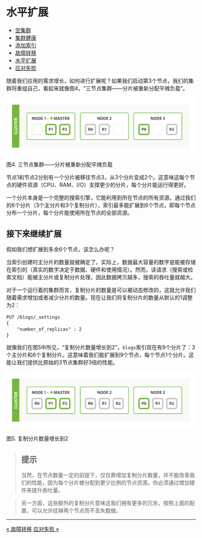 
水平扩展
==============

* [空集群](an-empty-cluster.md)
* [集群健康](cluster-health.md)
* [添加索引](add-an-index.md)
* [故障转移](add-failover.md)
* [水平扩展](scale-horizontally.md)
* [应对失败](coping-with-failure)

随着我们应用的需求增长，如何进行扩展呢？如果我们启动第3个节点，我们的集群将重组自己，看起来就像图4，“三节点集群——分片被重新分配平摊负载”。

![三节点集群](elas_0204.png)

图4. 三节点集群——分片被重新分配平摊负载

节点1和节点2分别有一个分片被移往节点3，从3个分片变成2个。这意味这每个节点的硬件资源（CPU、RAM、I/O）支撑更少的分片，每个分片能运行得更好。

一个分片本身是一个完整的搜索引擎，它能利用到所在节点的所有资源。通过我们的6个分片（3个主分片和3个复制分片），索引最多能扩展到6个节点，即每个节点分布一个分片，每个分片能使用所在节点的全部资源。

接下来继续扩展
------------

假如我们想扩展到多余6个节点，该怎么办呢？

当索引创建时主分片的数量就被确定了。实际上，数据最大容量的数字是能被存储在索引的（真实的数字决定于数据、硬件和使用情况）。然而，读请求（搜索或检索文档）能被主分片或复制分片处理，因此数据拷贝越多，搜索的吞吐量就越大。

对于一个运行着的集群而言，复制分片的数量是可以被动态修改的，这就允许我们随着需求增加或者减少分片的数量。现在让我们将复制分片的数量从默认的1调整为2：

```shell
PUT /blogs/_settings
{
    "number_of_replicas" : 2
}
```

就像我们在图5中所见，“复制分片数量增长到2”，`blogs`索引现在有9个分片了：3个主分片和6个复制分片。这意味着我们能扩展到9个节点，每个节点1个分片。这能让我们提供比原始的3节点集群好3倍的性能。

![2个复制分片的3节点集群](elas_0205.png)

图5. 复制分片数量增长到2


> 提示
> --------------
> 当然，在节点数量一定的前提下，仅仅靠增加复制分片数量，并不能改善我们的性能，因为每个分片被分配到更少比例的节点资源。你必须通过增加硬件来提升吞吐量。

> 另一方面，这些额外的复制分片意味这我们拥有更多的冗余，按照上面的配置，可以允许挂掉两个节点而不丢失数据。


---------------------------


[« 故障转移](add-failover.md)    [应对失败 »](coping-with-failure)
